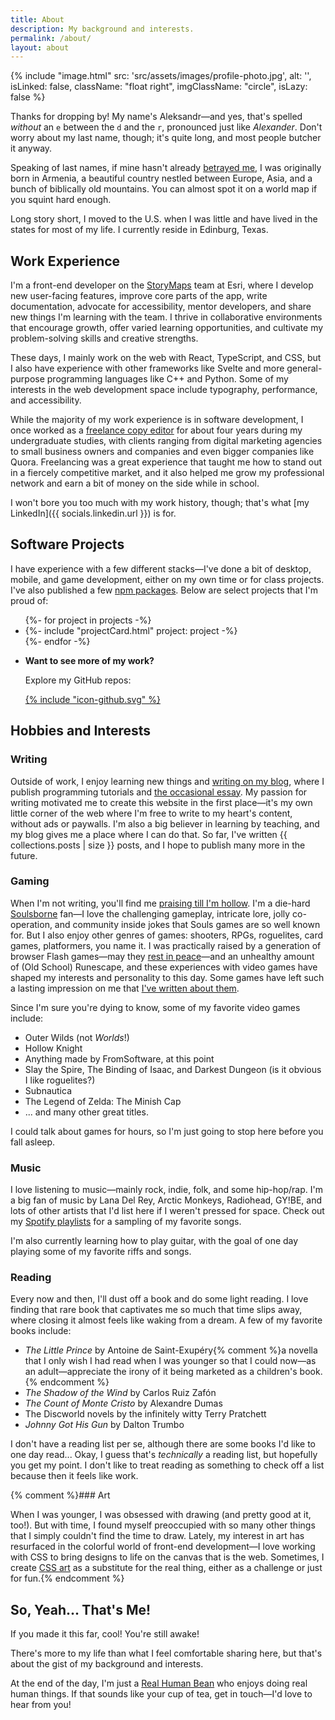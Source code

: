 ```yaml
---
title: About
description: My background and interests.
permalink: /about/
layout: about
---
```


<p>
  {% include "image.html" src: 'src/assets/images/profile-photo.jpg', alt: '', isLinked: false, className: "float right", imgClassName: "circle", isLazy: false %}
</p>

<p style="margin: 0">Thanks for dropping by! My name's Aleksandr—and yes, that's spelled <em>without</em> an <code>e</code> between the <code>d</code> and the <code>r</code>, pronounced just like <em>Alexander</em>. Don't worry about my last name, though; it's quite long, and most people butcher it anyway.</p>

Speaking of last names, if mine hasn't already [betrayed me](http://www.armeniapedia.org/wiki/Armenian_Last_Names), I was originally born in Armenia, a beautiful country nestled between Europe, Asia, and a bunch of biblically old mountains. You can almost spot it on a world map if you squint hard enough.

Long story short, I moved to the U.S. when I was little and have lived in the states for most of my life. I currently reside in Edinburg, Texas.

## Work Experience

I'm a front-end developer on the [StoryMaps](https://storymaps.arcgis.com/) team at Esri, where I develop new user-facing features, improve core parts of the app, write documentation, advocate for accessibility, mentor developers, and share new things I'm learning with the team. I thrive in collaborative environments that encourage growth, offer varied learning opportunities, and cultivate my problem-solving skills and creative strengths.

These days, I mainly work on the web with React, TypeScript, and CSS, but I also have experience with other frameworks like Svelte and more general-purpose programming languages like C++ and Python. Some of my interests in the web development space include typography, performance, and accessibility.

While the majority of my work experience is in software development, I once worked as a [freelance copy editor](https://www.upwork.com/freelancers/~014eb3a95d4d1fd855?s=1110580753635725312) for about four years during my undergraduate studies, with clients ranging from digital marketing agencies to small business owners and companies and even bigger companies like Quora. Freelancing was a great experience that taught me how to stand out in a fiercely competitive market, and it also helped me grow my professional network and earn a bit of money on the side while in school.

I won't bore you too much with my work history, though; that's what [my LinkedIn]({{ socials.linkedin.url }}) is for.

## Software Projects

I have experience with a few different stacks—I've done a bit of desktop, mobile, and game development, either on my own time or for class projects. I've also published a few [npm packages](https://www.npmjs.com/~aleksandrhovhannisyan). Below are select projects that I'm proud of:

<ul class="col-wrap align-center">
  {%- for project in projects -%}
    <li class="project-wrapper">
      {%- include "projectCard.html" project: project -%}
    </li>
  {%- endfor -%}
  <li class="github-cta stack flex-center gap-0 text-center">
    <div>
      <p class="size-font-base"><strong>Want to see more of my work?</strong></p>
      <p>Explore my GitHub repos:</p>
    </div>
    <a
      class="flex"
      aria-label="GitHub profile"
      href="https://github.com/AleksandrHovhannisyan?tab=repositories"
      >{% include "icon-github.svg" %}</a>
  </li>
</ul>

## Hobbies and Interests

### Writing

Outside of work, I enjoy learning new things and [writing on my blog](/blog/), where I publish programming tutorials and [the occasional essay](/tags/essay/). My passion for writing motivated me to create this website in the first place—it's my own little corner of the web where I'm free to write to my heart's content, without ads or paywalls. I'm also a big believer in learning by teaching, and my blog gives me a place where I can do that. So far, I've written {{ collections.posts | size }} posts, and I hope to publish many more in the future.

### Gaming

When I'm not writing, you'll find me [praising till I'm hollow](https://www.youtube.com/watch?v=mp28JPs25ek). I'm a die-hard [Soulsborne](https://en.wikipedia.org/wiki/Souls_(series)) fan—I love the challenging gameplay, intricate lore, jolly co-operation, and community inside jokes that Souls games are so well known for. But I also enjoy other genres of games: shooters, RPGs, roguelites, card games, platformers, you name it. I was practically raised by a generation of browser Flash games—may they [rest in peace](/blog/rest-in-peace-flash/)—and an unhealthy amount of (Old School) Runescape, and these experiences with video games have shaped my interests and personality to this day. Some games have left such a lasting impression on me that [I've written about them](/tags/gaming/).

Since I'm sure you're dying to know, some of my favorite video games include:

- Outer Wilds (not *Worlds*!)
- Hollow Knight
- Anything made by FromSoftware, at this point
- Slay the Spire, The Binding of Isaac, and Darkest Dungeon (is it obvious I like roguelites?)
- Subnautica
- The Legend of Zelda: The Minish Cap
- ... and many other great titles.

I could talk about games for hours, so I'm just going to stop here before you fall asleep.

### Music

I love listening to music—mainly rock, indie, folk, and some hip-hop/rap. I'm a big fan of music by Lana Del Rey, Arctic Monkeys, Radiohead, GY!BE, and lots of other artists that I'd list here if I weren't pressed for space. Check out my [Spotify playlists](https://open.spotify.com/user/gsnib6johhi5w2u4wts1m5628) for a sampling of my favorite songs.

I'm also currently learning how to play guitar, with the goal of one day playing some of my favorite riffs and songs.

### Reading

Every now and then, I'll dust off a book and do some light reading. I love finding that rare book that captivates me so much that time slips away, where closing it almost feels like waking from a dream. A few of my favorite books include:

- *The Little Prince* by Antoine de Saint-Exupéry{% comment %}a novella that I only wish I had read when I was younger so that I could now—as an adult—appreciate the irony of it being marketed as a children's book.{% endcomment %}
- *The Shadow of the Wind* by Carlos Ruiz Zafón
- *The Count of Monte Cristo* by Alexandre Dumas
- The Discworld novels by the infinitely witty Terry Pratchett
- *Johnny Got His Gun* by Dalton Trumbo

I don't have a reading list per se, although there are some books I'd like to one day read... Okay, I guess that's *technically* a reading list, but hopefully you get my point. I don't like to treat reading as something to check off a list because then it feels like work.

{% comment %}### Art

When I was younger, I was obsessed with drawing (and pretty good at it, too!). But with time, I found myself preoccupied with so many other things that I simply couldn't find the time to draw. Lately, my interest in art has resurfaced in the colorful world of front-end development—I love working with CSS to bring designs to life on the canvas that is the web. Sometimes, I create [CSS art](/art/) as a substitute for the real thing, either as a challenge or just for fun.{% endcomment %}

## So, Yeah... That's Me!

If you made it this far, cool! You're still awake!

There's more to my life than what I feel comfortable sharing here, but that's about the gist of my background and interests.

At the end of the day, I'm just a [Real Human Bean](https://www.youtube.com/watch?v=-DSVDcw6iW8) who enjoys doing real human things. If that sounds like your cup of tea, get in touch—I'd love to hear from you!
